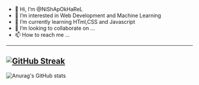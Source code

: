 - 👋 Hi, I’m @NiShApOkHaReL
- 👀 I’m interested in Web Development and Machine Learning
- 🌱 I’m currently learning  HTml,CSS and Javascript
- 💞️ I’m looking to collaborate on ...
- 📫 How to reach me ...
---

[![GitHub Streak](https://streak-stats.demolab.com/?user=NiShApOkHaReL&theme=dark)](https://git.io/streak-stats)
---
![Anurag's GitHub stats](https://github-readme-stats.vercel.app/api?username=NiShApOkHaReL&show_icons=true&theme=radical)


<!---
NiShApOkHaReL/NiShApOkHaReL is a ✨ special ✨ repository because its `README.md` (this file) appears on your GitHub profile.
You can click the Preview link to take a look at your changes.
--->
